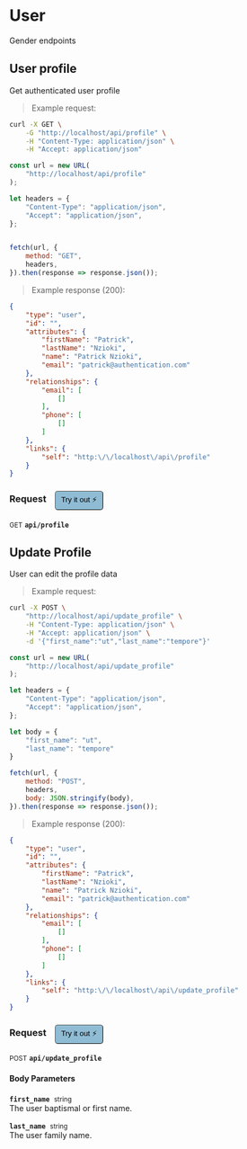 # User

Gender endpoints

## User profile


Get authenticated user profile

> Example request:

```bash
curl -X GET \
    -G "http://localhost/api/profile" \
    -H "Content-Type: application/json" \
    -H "Accept: application/json"
```

```javascript
const url = new URL(
    "http://localhost/api/profile"
);

let headers = {
    "Content-Type": "application/json",
    "Accept": "application/json",
};


fetch(url, {
    method: "GET",
    headers,
}).then(response => response.json());
```


> Example response (200):

```json
{
    "type": "user",
    "id": "",
    "attributes": {
        "firstName": "Patrick",
        "lastName": "Nzioki",
        "name": "Patrick Nzioki",
        "email": "patrick@authentication.com"
    },
    "relationships": {
        "email": [
            []
        ],
        "phone": [
            []
        ]
    },
    "links": {
        "self": "http:\/\/localhost\/api\/profile"
    }
}
```
<div id="execution-results-GETapi-profile" hidden>
    <blockquote>Received response<span id="execution-response-status-GETapi-profile"></span>:</blockquote>
    <pre class="json"><code id="execution-response-content-GETapi-profile"></code></pre>
</div>
<div id="execution-error-GETapi-profile" hidden>
    <blockquote>Request failed with error:</blockquote>
    <pre><code id="execution-error-message-GETapi-profile"></code></pre>
</div>
<form id="form-GETapi-profile" data-method="GET" data-path="api/profile" data-authed="0" data-hasfiles="0" data-headers='{"Content-Type":"application\/json","Accept":"application\/json"}' onsubmit="event.preventDefault(); executeTryOut('GETapi-profile', this);">
<h3>
    Request&nbsp;&nbsp;&nbsp;
        <button type="button" style="background-color: #8fbcd4; padding: 5px 10px; border-radius: 5px; border-width: thin;" id="btn-tryout-GETapi-profile" onclick="tryItOut('GETapi-profile');">Try it out ⚡</button>
    <button type="button" style="background-color: #c97a7e; padding: 5px 10px; border-radius: 5px; border-width: thin;" id="btn-canceltryout-GETapi-profile" onclick="cancelTryOut('GETapi-profile');" hidden>Cancel</button>&nbsp;&nbsp;
    <button type="submit" style="background-color: #6ac174; padding: 5px 10px; border-radius: 5px; border-width: thin;" id="btn-executetryout-GETapi-profile" hidden>Send Request 💥</button>
    </h3>
<p>
<small class="badge badge-green">GET</small>
 <b><code>api/profile</code></b>
</p>
</form>


## Update Profile


User can edit the profile data

> Example request:

```bash
curl -X POST \
    "http://localhost/api/update_profile" \
    -H "Content-Type: application/json" \
    -H "Accept: application/json" \
    -d '{"first_name":"ut","last_name":"tempore"}'

```

```javascript
const url = new URL(
    "http://localhost/api/update_profile"
);

let headers = {
    "Content-Type": "application/json",
    "Accept": "application/json",
};

let body = {
    "first_name": "ut",
    "last_name": "tempore"
}

fetch(url, {
    method: "POST",
    headers,
    body: JSON.stringify(body),
}).then(response => response.json());
```


> Example response (200):

```json
{
    "type": "user",
    "id": "",
    "attributes": {
        "firstName": "Patrick",
        "lastName": "Nzioki",
        "name": "Patrick Nzioki",
        "email": "patrick@authentication.com"
    },
    "relationships": {
        "email": [
            []
        ],
        "phone": [
            []
        ]
    },
    "links": {
        "self": "http:\/\/localhost\/api\/update_profile"
    }
}
```
<div id="execution-results-POSTapi-update_profile" hidden>
    <blockquote>Received response<span id="execution-response-status-POSTapi-update_profile"></span>:</blockquote>
    <pre class="json"><code id="execution-response-content-POSTapi-update_profile"></code></pre>
</div>
<div id="execution-error-POSTapi-update_profile" hidden>
    <blockquote>Request failed with error:</blockquote>
    <pre><code id="execution-error-message-POSTapi-update_profile"></code></pre>
</div>
<form id="form-POSTapi-update_profile" data-method="POST" data-path="api/update_profile" data-authed="0" data-hasfiles="0" data-headers='{"Content-Type":"application\/json","Accept":"application\/json"}' onsubmit="event.preventDefault(); executeTryOut('POSTapi-update_profile', this);">
<h3>
    Request&nbsp;&nbsp;&nbsp;
        <button type="button" style="background-color: #8fbcd4; padding: 5px 10px; border-radius: 5px; border-width: thin;" id="btn-tryout-POSTapi-update_profile" onclick="tryItOut('POSTapi-update_profile');">Try it out ⚡</button>
    <button type="button" style="background-color: #c97a7e; padding: 5px 10px; border-radius: 5px; border-width: thin;" id="btn-canceltryout-POSTapi-update_profile" onclick="cancelTryOut('POSTapi-update_profile');" hidden>Cancel</button>&nbsp;&nbsp;
    <button type="submit" style="background-color: #6ac174; padding: 5px 10px; border-radius: 5px; border-width: thin;" id="btn-executetryout-POSTapi-update_profile" hidden>Send Request 💥</button>
    </h3>
<p>
<small class="badge badge-black">POST</small>
 <b><code>api/update_profile</code></b>
</p>
<h4 class="fancy-heading-panel"><b>Body Parameters</b></h4>
<p>
<b><code>first_name</code></b>&nbsp;&nbsp;<small>string</small>  &nbsp;
<input type="text" name="first_name" data-endpoint="POSTapi-update_profile" data-component="body" required  hidden>
<br>
The user baptismal or first name.</p>
<p>
<b><code>last_name</code></b>&nbsp;&nbsp;<small>string</small>  &nbsp;
<input type="text" name="last_name" data-endpoint="POSTapi-update_profile" data-component="body" required  hidden>
<br>
The user family name.</p>

</form>



